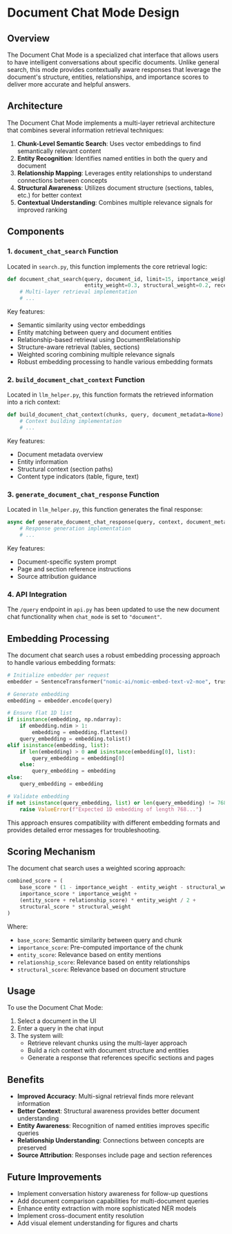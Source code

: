# Document Chat Mode Design

## Overview

The Document Chat Mode is a specialized chat interface that allows users to have intelligent conversations about specific documents. Unlike general search, this mode provides contextually aware responses that leverage the document's structure, entities, relationships, and importance scores to deliver more accurate and helpful answers.

## Architecture

The Document Chat Mode implements a multi-layer retrieval architecture that combines several information retrieval techniques:

1. **Chunk-Level Semantic Search**: Uses vector embeddings to find semantically relevant content
2. **Entity Recognition**: Identifies named entities in both the query and document
3. **Relationship Mapping**: Leverages entity relationships to understand connections between concepts
4. **Structural Awareness**: Utilizes document structure (sections, tables, etc.) for better context
5. **Contextual Understanding**: Combines multiple relevance signals for improved ranking

## Components

### 1. `document_chat_search` Function

Located in `search.py`, this function implements the core retrieval logic:

```python
def document_chat_search(query, document_id, limit=15, importance_weight=0.3, 
                         entity_weight=0.3, structural_weight=0.2, recency_weight=0.2):
    # Multi-layer retrieval implementation
    # ...
```

Key features:
- Semantic similarity using vector embeddings
- Entity matching between query and document entities
- Relationship-based retrieval using DocumentRelationship
- Structure-aware retrieval (tables, sections)
- Weighted scoring combining multiple relevance signals
- Robust embedding processing to handle various embedding formats

### 2. `build_document_chat_context` Function

Located in `llm_helper.py`, this function formats the retrieved information into a rich context:

```python
def build_document_chat_context(chunks, query, document_metadata=None):
    # Context building implementation
    # ...
```

Key features:
- Document metadata overview
- Entity information
- Structural context (section paths)
- Content type indicators (table, figure, text)

### 3. `generate_document_chat_response` Function

Located in `llm_helper.py`, this function generates the final response:

```python
async def generate_document_chat_response(query, context, document_metadata=None, api_key=None):
    # Response generation implementation
    # ...
```

Key features:
- Document-specific system prompt
- Page and section reference instructions
- Source attribution guidance

### 4. API Integration

The `/query` endpoint in `api.py` has been updated to use the new document chat functionality when `chat_mode` is set to `"document"`.

## Embedding Processing

The document chat search uses a robust embedding processing approach to handle various embedding formats:

```python
# Initialize embedder per request
embedder = SentenceTransformer("nomic-ai/nomic-embed-text-v2-moe", trust_remote_code=True, device='cpu')

# Generate embedding
embedding = embedder.encode(query)

# Ensure flat 1D list
if isinstance(embedding, np.ndarray):
    if embedding.ndim > 1:
        embedding = embedding.flatten()
    query_embedding = embedding.tolist()
elif isinstance(embedding, list):
    if len(embedding) > 0 and isinstance(embedding[0], list):
        query_embedding = embedding[0]
    else:
        query_embedding = embedding
else:
    query_embedding = embedding

# Validate embedding
if not isinstance(query_embedding, list) or len(query_embedding) != 768:
    raise ValueError(f"Expected 1D embedding of length 768...")
```

This approach ensures compatibility with different embedding formats and provides detailed error messages for troubleshooting.

## Scoring Mechanism

The document chat search uses a weighted scoring approach:

```python
combined_score = (
    base_score * (1 - importance_weight - entity_weight - structural_weight - recency_weight) +
    importance_score * importance_weight +
    (entity_score + relationship_score) * entity_weight / 2 +
    structural_score * structural_weight
)
```

Where:
- `base_score`: Semantic similarity between query and chunk
- `importance_score`: Pre-computed importance of the chunk
- `entity_score`: Relevance based on entity mentions
- `relationship_score`: Relevance based on entity relationships
- `structural_score`: Relevance based on document structure

## Usage

To use the Document Chat Mode:

1. Select a document in the UI
2. Enter a query in the chat input
3. The system will:
   - Retrieve relevant chunks using the multi-layer approach
   - Build a rich context with document structure and entities
   - Generate a response that references specific sections and pages

## Benefits

- **Improved Accuracy**: Multi-signal retrieval finds more relevant information
- **Better Context**: Structural awareness provides better document understanding
- **Entity Awareness**: Recognition of named entities improves specific queries
- **Relationship Understanding**: Connections between concepts are preserved
- **Source Attribution**: Responses include page and section references

## Future Improvements

- Implement conversation history awareness for follow-up questions
- Add document comparison capabilities for multi-document queries
- Enhance entity extraction with more sophisticated NER models
- Implement cross-document entity resolution
- Add visual element understanding for figures and charts 